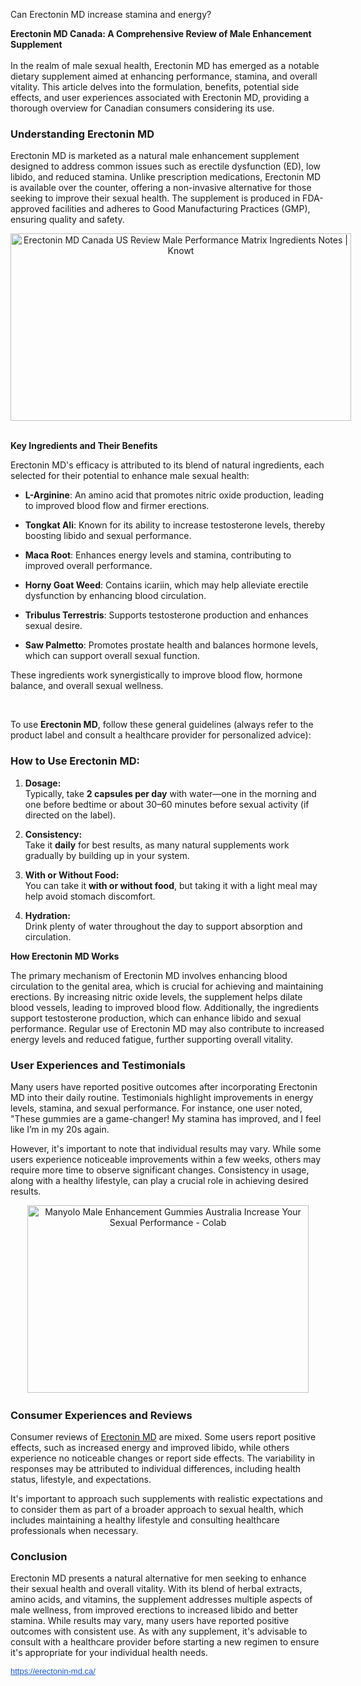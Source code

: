 Can Erectonin MD increase stamina and energy?

<p><strong>Erectonin MD Canada: A Comprehensive Review of Male Enhancement Supplement</strong><br /><br />In the realm of male sexual health, Erectonin MD has emerged as a notable dietary supplement aimed at enhancing performance, stamina, and overall vitality. This article delves into the formulation, benefits, potential side effects, and user experiences associated with Erectonin MD, providing a thorough overview for Canadian consumers considering its use.</p>
<h3 class="" data-end="280" data-start="246"><strong data-end="280" data-start="250">Understanding Erectonin MD</strong></h3>
<p class="" data-end="477" data-start="282"><span class="relative -mx-px my-[-0.2rem] rounded px-px py-[0.2rem] transition-colors duration-100 ease-in-out">Erectonin MD is marketed as a natural male enhancement supplement designed to address common issues such as erectile dysfunction (ED), low libido, and reduced stamina.</span> <span class="relative -mx-px my-[-0.2rem] rounded px-px py-[0.2rem] transition-colors duration-100 ease-in-out">Unlike prescription medications, Erectonin MD is available over the counter, offering a non-invasive alternative for those seeking to improve their sexual health.</span> <span class="relative -mx-px my-[-0.2rem] rounded px-px py-[0.2rem] transition-colors duration-100 ease-in-out">The supplement is produced in FDA-approved facilities and adheres to Good Manufacturing Practices (GMP), ensuring quality and safety.</span></p>
<p style="text-align: center;" data-end="548" data-start="353"><img class="sFlh5c FyHeAf iPVvYb" style="height: 300px; margin: 0px; max-width: 1280px; width: 545px;" src="https://cdn.prod.website-files.com/67c31a28d95b150d2a816ea3/67c31c24319496ec80844f1a_kkEn3m57wYaoEWqY.jpeg" alt="Erectonin MD Canada US Review Male Performance Matrix Ingredients Notes |  Knowt" /><span class="relative -mx-px my-[-0.2rem] rounded px-px py-[0.2rem] transition-colors duration-100 ease-in-out"> <br /></span></p>
<p><strong data-end="526" data-start="488">Key Ingredients and Their Benefits</strong></p>
<p class="" data-end="611" data-start="528"><span class="relative -mx-px my-[-0.2rem] rounded px-px py-[0.2rem] transition-colors duration-100 ease-in-out">Erectonin MD's efficacy is attributed to its blend of natural ingredients, each selected for their potential to enhance male sexual health:</span></p>
<ul data-end="1297" data-start="613">
<li class="" data-end="716" data-start="613">
<p class="" data-end="716" data-start="615"><strong data-end="629" data-start="615">L-Arginine</strong>: <span class="relative -mx-px my-[-0.2rem] rounded px-px py-[0.2rem] transition-colors duration-100 ease-in-out">An amino acid that promotes nitric oxide production, leading to improved blood flow and firmer erections</span>.</p>
</li>
<li class="" data-end="822" data-start="718">
<p class="" data-end="822" data-start="720"><strong data-end="735" data-start="720">Tongkat Ali</strong>: <span class="relative -mx-px my-[-0.2rem] rounded px-px py-[0.2rem] transition-colors duration-100 ease-in-out">Known for its ability to increase testosterone levels, thereby boosting libido and sexual performance.</span></p>
</li>
<li class="" data-end="926" data-start="824">
<p class="" data-end="926" data-start="826"><strong data-end="839" data-start="826">Maca Root</strong>: <span class="relative -mx-px my-[-0.2rem] rounded px-px py-[0.2rem] transition-colors duration-100 ease-in-out">Enhances energy levels and stamina, contributing to improved overall performance</span>.</p>
</li>
<li class="" data-end="1036" data-start="928">
<p class="" data-end="1036" data-start="930"><strong data-end="949" data-start="930">Horny Goat Weed</strong>: <span class="relative -mx-px my-[-0.2rem] rounded px-px py-[0.2rem] transition-colors duration-100 ease-in-out">Contains icariin, which may help alleviate erectile dysfunction by enhancing blood circulation</span>.</p>
</li>
<li class="" data-end="1150" data-start="1038">
<p class="" data-end="1150" data-start="1040"><strong data-end="1063" data-start="1040">Tribulus Terrestris</strong>: <span class="relative -mx-px my-[-0.2rem] rounded px-px py-[0.2rem] transition-colors duration-100 ease-in-out">Supports testosterone production and enhances sexual desire</span>.</p>
</li>
<li class="" data-end="1297" data-start="1152">
<p class="" data-end="1297" data-start="1154"><strong data-end="1170" data-start="1154">Saw Palmetto</strong>: <span class="relative -mx-px my-[-0.2rem] rounded px-px py-[0.2rem] transition-colors duration-100 ease-in-out">Promotes prostate health and balances hormone levels, which can support overall sexual function</span>.</p>
</li>
</ul>
<p class="" data-end="1384" data-start="1299"><span class="relative -mx-px my-[-0.2rem] rounded px-px py-[0.2rem] transition-colors duration-100 ease-in-out">These ingredients work synergistically to improve blood flow, hormone balance, and overall sexual wellness.</span></p>
<p>&nbsp;</p>
<p class="" data-end="151" data-start="0">To use <strong data-end="23" data-start="7">Erectonin MD</strong>, follow these general guidelines (always refer to the product label and consult a healthcare provider for personalized advice):</p>
<h3 class="" data-end="187" data-start="153"><strong data-end="187" data-start="159">How to Use Erectonin MD:</strong></h3>
<ol data-end="757" data-start="188">
<li class="" data-end="373" data-start="188">
<p class="" data-end="373" data-start="191"><strong data-end="202" data-start="191">Dosage:</strong><br data-end="205" data-start="202" /> Typically, take <strong data-end="246" data-start="224">2 capsules per day</strong> with water&mdash;one in the morning and one before bedtime or about 30&ndash;60 minutes before sexual activity (if directed on the label).</p>
</li>
<li class="" data-end="509" data-start="375">
<p class="" data-end="509" data-start="378"><strong data-end="394" data-start="378">Consistency:</strong><br data-end="397" data-start="394" /> Take it <strong data-end="417" data-start="408">daily</strong> for best results, as many natural supplements work gradually by building up in your system.</p>
</li>
<li class="" data-end="653" data-start="511">
<p class="" data-end="653" data-start="514"><strong data-end="539" data-start="514">With or Without Food:</strong><br data-end="542" data-start="539" /> You can take it <strong data-end="585" data-start="561">with or without food</strong>, but taking it with a light meal may help avoid stomach discomfort.</p>
</li>
<li class="" data-end="757" data-start="655">
<p class="" data-end="757" data-start="658"><strong data-end="672" data-start="658">Hydration:</strong><br data-end="675" data-start="672" /> Drink plenty of water throughout the day to support absorption and circulation.</p>
</li>
</ol>
<p><strong data-end="1421" data-start="1395">How Erectonin MD Works</strong></p>
<p class="" data-end="1668" data-start="1423"><span class="relative -mx-px my-[-0.2rem] rounded px-px py-[0.2rem] transition-colors duration-100 ease-in-out">The primary mechanism of Erectonin MD involves enhancing blood circulation to the genital area, which is crucial for achieving and maintaining erections.</span> <span class="relative -mx-px my-[-0.2rem] rounded px-px py-[0.2rem] transition-colors duration-100 ease-in-out">By increasing nitric oxide levels, the supplement helps dilate blood vessels, leading to improved blood flow.</span> <span class="relative -mx-px my-[-0.2rem] rounded px-px py-[0.2rem] transition-colors duration-100 ease-in-out">Additionally, the ingredients support testosterone production, which can enhance libido and sexual performance.</span> <span class="relative -mx-px my-[-0.2rem] rounded px-px py-[0.2rem] transition-colors duration-100 ease-in-out">Regular use of Erectonin MD may also contribute to increased energy levels and reduced fatigue, further supporting overall vitality.</span></p>
<h3 class="" data-end="2437" data-start="2396"><strong data-end="2437" data-start="2400">User Experiences and Testimonials</strong></h3>
<p class="" data-end="2644" data-start="2439"><span class="relative -mx-px my-[-0.2rem] rounded px-px py-[0.2rem] transition-colors duration-100 ease-in-out">Many users have reported positive outcomes after incorporating Erectonin MD into their daily routine.</span> <span class="relative -mx-px my-[-0.2rem] rounded px-px py-[0.2rem] transition-colors duration-100 ease-in-out">Testimonials highlight improvements in energy levels, stamina, and sexual performance.</span> <span class="relative -mx-px my-[-0.2rem] rounded px-px py-[0.2rem] transition-colors duration-100 ease-in-out">For instance, one user noted, "These gummies are a game-changer! My stamina has improved, and I feel like I&rsquo;m in my 20s again.</span></p>
<p class="" data-end="2811" data-start="2646"><span class="relative -mx-px my-[-0.2rem] rounded px-px py-[0.2rem] transition-colors duration-100 ease-in-out">However, it's important to note that individual results may vary.</span> <span class="relative -mx-px my-[-0.2rem] rounded px-px py-[0.2rem] transition-colors duration-100 ease-in-out">While some users experience noticeable improvements within a few weeks, others may require more time to observe significant changes.</span> <span class="relative -mx-px my-[-0.2rem] rounded px-px py-[0.2rem] transition-colors duration-100 ease-in-out">Consistency in usage, along with a healthy lifestyle, can play a crucial role in achieving desired results.</span></p>
<p style="text-align: center;" data-end="2636" data-start="2471"><img class="sFlh5c FyHeAf iPVvYb" style="height: 300px; margin: 0px; max-width: 1232px; width: 450px;" src="https://groups.google.com/group/manyolo-male-enhancement-gummies-australia-reviews/attach/3869cac057a66/young-couple-kissing-in-bed-NHF01036.jpg?part=0.6&amp;view=1" alt="Manyolo Male Enhancement Gummies Australia Increase Your Sexual Performance  - Colab" /><span class="relative -mx-px my-[-0.2rem] rounded px-px py-[0.2rem] transition-colors duration-100 ease-in-out"> <br /></span></p>
<h3 data-end="3372" data-start="3336">Consumer Experiences and Reviews</h3>
<p data-end="3539" data-start="3374"><span class="relative -mx-px my-[-0.2rem] rounded px-px py-[0.2rem] transition-colors duration-100 ease-in-out">Consumer reviews of <a href="https://erectonin-md.ca/">Erectonin MD</a> are mixed.</span> <span class="relative -mx-px my-[-0.2rem] rounded px-px py-[0.2rem] transition-colors duration-100 ease-in-out">Some users report positive effects, such as increased energy and improved libido, while others experience no noticeable changes or report side effects.</span> <span class="relative -mx-px my-[-0.2rem] rounded px-px py-[0.2rem] transition-colors duration-100 ease-in-out">The variability in responses may be attributed to individual differences, including health status, lifestyle, and expectations.</span></p>
<p data-end="3626" data-start="3541"><span class="relative -mx-px my-[-0.2rem] rounded px-px py-[0.2rem] transition-colors duration-100 ease-in-out">It's important to approach such supplements with realistic expectations and to consider them as part of a broader approach to sexual health, which includes maintaining a healthy lifestyle and consulting healthcare professionals when necessary.</span></p>
<h3 class="" data-end="3091" data-start="3073"><strong data-end="3091" data-start="3077">Conclusion</strong></h3>
<p class="" data-end="3298" data-start="3093"><span class="relative -mx-px my-[-0.2rem] rounded px-px py-[0.2rem] transition-colors duration-100 ease-in-out">Erectonin MD presents a natural alternative for men seeking to enhance their sexual health and overall vitality.</span> <span class="relative -mx-px my-[-0.2rem] rounded px-px py-[0.2rem] transition-colors duration-100 ease-in-out">With its blend of herbal extracts, amino acids, and vitamins, the supplement addresses multiple aspects of male wellness, from improved erections to increased libido and better stamina.</span> <span class="relative -mx-px my-[-0.2rem] rounded px-px py-[0.2rem] transition-colors duration-100 ease-in-out">While results may vary, many users have reported positive outcomes with consistent use.</span> <span class="relative -mx-px my-[-0.2rem] rounded px-px py-[0.2rem] transition-colors duration-100 ease-in-out">As with any supplement, it's advisable to consult with a healthcare provider before starting a new regimen to ensure it's appropriate for your individual health needs.</span></p>
<p class="" data-end="3298" data-start="3093"><a style="-webkit-text-stroke-width: 0px; background-color: white; color: #1155cc; font-family: Arial, Helvetica, sans-serif; font-size: small; font-style: normal; font-variant-caps: normal; font-variant-ligatures: normal; font-weight: 400; letter-spacing: normal; orphans: 2; text-align: start; text-indent: 0px; text-transform: none; white-space: normal; widows: 2; word-spacing: 0px;" href="https://erectonin-md.ca/" target="_blank" data-saferedirecturl="https://www.google.com/url?q=https://erectonin-md.ca/&amp;source=gmail&amp;ust=1745898777474000&amp;usg=AOvVaw0hz-TzMyisTX63nner7RBt">https://erectonin-md.ca/</a></p>
